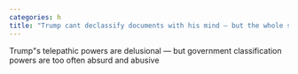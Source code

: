 ```yaml
---
categories: h
title: "Trump cant declassify documents with his mind — but the whole system is badly broken"
---
```

Trump"s telepathic powers are delusional — but government classification powers are too often absurd and abusive